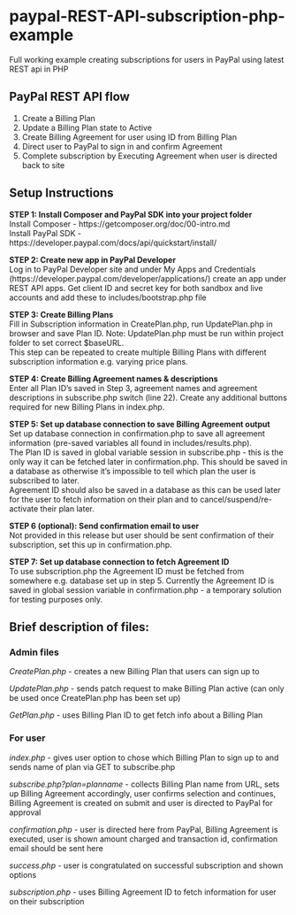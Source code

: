 # paypal-REST-API-subscription-php-example
<p>Full working example creating subscriptions for users in PayPal using latest REST api in PHP</p>

<h2>PayPal REST API flow</h2>

<ol>
  <li>Create a Billing Plan</li>
  <li>Update a Billing Plan state to Active</li>
  <li>Create Billing Agreement for user using ID from Billing Plan</li>
  <li>Direct user to PayPal to sign in and confirm Agreement</li>
  <li>Complete subscription by Executing Agreement when user is directed back to site</li>
</ol>

<h2>Setup Instructions</h2>

<p><strong>STEP 1: Install Composer and PayPal SDK into your project folder</strong><br>
Install Composer - https://getcomposer.org/doc/00-intro.md <br>
Install PayPal SDK - https://developer.paypal.com/docs/api/quickstart/install/
</p>

<p><strong>STEP 2: Create new app in PayPal Developer</strong><br>
Log in to PayPal Developer site and under My Apps and Credentials (https://developer.paypal.com/developer/applications/) create an app under REST API apps. Get client ID and secret key for both sandbox and live accounts and add these to includes/bootstrap.php file
</p>

<p><strong>STEP 3: Create Billing Plans</strong><br>
Fill in Subscription information in CreatePlan.php, run UpdatePlan.php in browser and save Plan ID. Note: UpdatePlan.php must be run within project folder to set correct $baseURL.<br>
This step can be repeated to create multiple Billing Plans with different subscription information e.g. varying price plans.
</p>

<p><strong>STEP 4: Create Billing Agreement names &amp; descriptions</strong><br>
Enter all Plan ID’s saved in Step 3, agreement names and agreement descriptions in subscribe.php switch (line 22). Create any additional buttons required for new Billing Plans in index.php.
</p>

<p><strong>STEP 5: Set up database connection to save Billing Agreement output</strong><br>
Set up database connection in confirmation.php to save all agreement information (pre-saved variables all found in includes/results.php). <br>
The Plan ID is saved in global variable session in subscribe.php - this is the only way it can be fetched later in confirmation.php. This should be saved in a database as otherwise it’s impossible to tell which plan the user is subscribed to later.<br>
Agreement ID should also be saved in a database as this can be used later for the user to fetch information on their plan and to cancel/suspend/re-activate their plan later.
</p>

<p><strong>STEP 6 (optional): Send confirmation email to user </strong><br>
Not provided in this release but user should be sent confirmation of their subscription, set this up in confirmation.php.
</p>

<p><strong>STEP 7: Set up database connection to fetch Agreement ID</strong><br>
To use subscription.php the Agreement ID must be fetched from somewhere e.g. database set up in step 5. Currently the Agreement ID is saved in global session variable in confirmation.php - a temporary solution for testing purposes only.
</p>


<h2>Brief description of files:</h2>

<h3>Admin files</h3>

<p><i>CreatePlan.php</i> - creates a new Billing Plan that users can sign up to</p>

<p><i>UpdatePlan.php</i> - sends patch request to make Billing Plan active (can only be used once CreatePlan.php has been set up)</p>

<p><i>GetPlan.php</i> - uses Billing Plan ID to get fetch info about a Billing Plan</p>


<h3>For user</h3>

<p><i>index.php</i> - gives user option to chose which Billing Plan to sign up to and sends name of plan via GET to subscribe.php</p>

<p><i>subscribe.php?plan=planname</i> - collects Billing Plan name from URL, sets up Billing Agreement accordingly, user confirms selection and continues, Billing Agreement is created on submit and user is directed to PayPal for approval</p>

<p><i>confirmation.php</i> - user is directed here from PayPal, Billing Agreement is executed, user is shown amount charged and transaction id, confirmation email should be sent here</p>

<p><i>success.php</i> - user is congratulated on successful subscription and shown options</p>

<p><i>subscription.php</i> - uses Billing Agreement ID to fetch information for user on their subscription</p>
